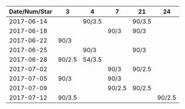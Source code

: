 Date/Num/Star   |  3     |  4     | 7      | 21     | 24
----------------|--------|--------|--------|--------|--------
2017-06-14      |        | 90/3.5 |        | 90/3.5 |
2017-06-18      |        |        | 90/3   | 90/3   |
2017-06-22      | 90/3   |        |        |        |
2017-06-25      |        | 90/3   |        | 90/3   |
2017-06-28      | 90/2.5 | 54/3.5 |        |        |
2017-07-02      |        |        | 90/3   | 90/2.5 |
2017-07-05      | 90/3   |        | 90/3   |        |
2017-07-09      |        |        | 90/2.5 | 90/2.5 |
2017-07-12      | 90/3.5 |        |        |        | 90/2.5

